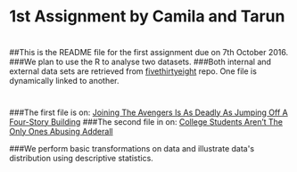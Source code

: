 # 1st Assignment by Camila and Tarun
#
##This is the README file for the first assignment due on 7th October 2016.
###We plan to use the R to analyse two datasets. 
###Both internal and external data sets are retrieved from [fivethirtyeight](https://github.com/fivethirtyeight/data) repo. One file is dynamically linked to another. 
#
###The first file is on: [Joining The Avengers Is As Deadly As Jumping Off A Four-Story Building](https://github.com/fivethirtyeight/data/tree/master/avengers)
###The second file in on: [College Students Aren’t The Only Ones Abusing Adderall](https://github.com/fivethirtyeight/data/blob/master/college-majors/grad-students.csv)

###We perform basic transformations on data and illustrate data's distribution using descriptive statistics.

